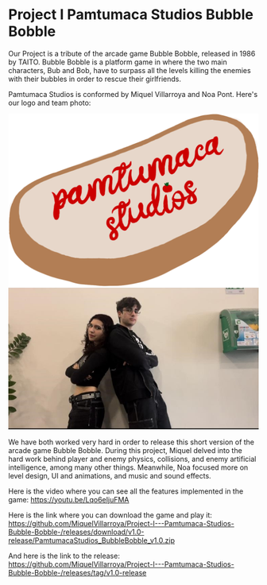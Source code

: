 # Project I   Pamtumaca Studios Bubble Bobble

Our Project is a tribute of the arcade game Bubble Bobble, released in 1986 by TAITO. Bubble Bobble is a platform game in where the two main characters, Bub and Bob, have to surpass all the levels killing the enemies with their bubbles in order to rescue their girlfriends. 

Pamtumaca Studios is conformed by Miquel Villarroya and Noa Pont. Here's our logo and team photo:

![](https://github.com/MiquelVillarroya/Project-I---Pamtumaca-Studios-Bubble-Bobble-/blob/main/wikiResources/homeImages/logo%20pantumaca%20studios.png)
![](https://github.com/MiquelVillarroya/Project-I---Pamtumaca-Studios-Bubble-Bobble-/blob/main/wikiResources/homeImages/TeamPhoto.jpeg)





We have both worked very hard in order to release this short version of the arcade game Bubble Bobble. During this project, Miquel delved into the hard work behind player and enemy physics, collisions, and enemy artificial intelligence, among many other things. Meanwhile, Noa focused more on level design, UI and animations, and music and sound effects.

Here is the video where you can see all the features implemented in the game:
https://youtu.be/Lqo6eIjuFMA

Here is the link where you can download the game and play it:
https://github.com/MiquelVillarroya/Project-I---Pamtumaca-Studios-Bubble-Bobble-/releases/download/v1.0-release/PamtumacaStudios_BubbleBobble_v1.0.zip

And here is the link to the release: 
https://github.com/MiquelVillarroya/Project-I---Pamtumaca-Studios-Bubble-Bobble-/releases/tag/v1.0-release
